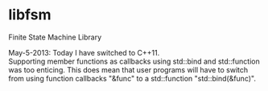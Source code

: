 libfsm
======

Finite State Machine Library

May-5-2013:  Today I have switched to C++11.  
Supporting member functions as callbacks using std::bind and std::function was too enticing. 
This does mean that user programs will have to switch from using function callbacks  "&func"  to 
a std::function "std::bind(&func)".
